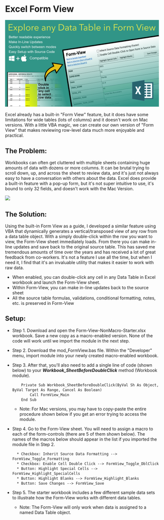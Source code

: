 # Excel Form View

![](https://raw.githubusercontent.com/kking423/excel-form-view/main/readme-resources/Form-View.png)

Excel already has a built-in "Form View" feature, but it does have some limitations for wide tables (lots of columns) 
and it doesn't work on Mac versions. With a little VBA magic, we can create our own version of "Form View" that makes
reviewing row-level data much more enjoyable and practical.

## The Problem:
Workbooks can often get cluttered with multiple sheets containing huge amounts of data with dozens or more columns. 
It can be brutal trying to scroll down, up, and across the sheet to review data, 
and it's just not always easy to have a conversation with others about the data. 
Excel does provide a built-in feature with a pop-up form, but it's not super intuitive to use, 
it's bound to only 32 fields, and doesn't work with the Mac Version.

![](https://raw.githubusercontent.com/kking423/excel-form-view/main/readme-resources/data-form-challenges.png)

## The Solution:
Using the built-in Form View as a guide, I developed a similar feature using VBA that 
dynamically generates a vertical/transposed view of any row from a data table object. 
With a simply double-click within the row you want to view, the Form-View sheet immediately loads. 
From there you can make in-line updates and save back to the original source table. 
This has saved me tremendous amounts of time over the years and has received a lot of great feedback from co-workers. 
It's not a feature I use all the time, but when I need it, 
I find that it's an invaluable utility that makes it easier to work with raw data.

* When enabled, you can double-click any cell in any Data Table in Excel workbook and launch the Form-View sheet.
* Within Form-View, you can make in-line updates back to the source sheet
* All the source table formulas, validations, conditional formatting, notes, etc. is preserved in Form-View

## Setup:
* Step 1. Download and open the Form-View-NonMacro-Starter.xlsx workbook. Save a new copy as a macro-enabled version. None of the code will work until we import the module in the next step.
* Step 2. Download the mod_FormView.bas file. Within the "Developer" menu, import module into your newly created macro-enabled workbook.
* Step 3. After that, you'll also need to add a single line of code (shown below) to your ***Workbook_SheetBeforeDoubleClick*** method (Workbook module).
    
    ```
        Private Sub Workbook_SheetBeforeDoubleClick(ByVal Sh As Object, ByVal Target As Range, Cancel As Boolean)
            Call FormView_Main
        End Sub
    ```
  
  * Note: For Mac versions, you may have to copy-paste the entire procedure shown below if you get an error trying to access the module.

* Step 4. Go to the Form-View sheet. You will need to assign a macro to each of the form-controls (there are 5 of them shown below). The names of the macros below should appear in the list if you imported the module file in Step 2.
    
    ```
      * Checkbox: Inherit Source Data Formatting --> FormView_Toggle_Formatting
      * Checkbox: Enable Cell Double Click --> FormView_Toggle_DblClick
      * Button: Highlight Special Cells --> FormView_Highlight_SpecialCells
      * Button: Highlight Blanks --> FormView_Highlight_Blanks
      * Button: Save Changes --> FormView_Save
    ```

* Step 5. The starter workbook includes a few different sample data sets to illustrate how the Form-View works with different data tables.
    * Note: The Form-View will only work when data is assigned to a named Data Table object.
      

  

      
  

